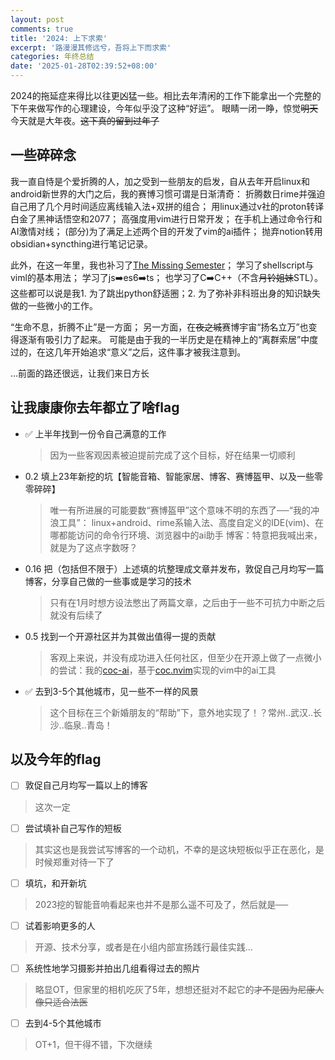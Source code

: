 ```yaml
---
layout: post
comments: true
title: '2024: 上下求索'
excerpt: '路漫漫其修远兮，吾将上下而求索'
categories: 年终总结
date: '2025-01-28T02:39:52+08:00'
---
```


2024的拖延症来得比以往更凶猛一些。相比去年清闲的工作下能拿出一个完整的下午来做写作的心理建设，今年似乎没了这种“好运”。
眼睛一闭一睁，惊觉~~明天~~今天就是大年夜。~~这下真的留到过年了~~

## 一些碎碎念

我一直自恃是个爱折腾的人，加之受到一些朋友的启发，自从去年开启linux和android新世界的大门之后，我的赛博习惯可谓是日渐清奇：
折腾数日rime并强迫自己用了几个月时间适应离线输入法+双拼的组合；
用linux通过v社的proton转译白金了黑神话悟空和2077；
高强度用vim进行日常开发；
在手机上通过命令行和AI激情对线；
(部分)为了满足上述两个目的开发了vim的ai插件；
抛弃notion转用obsidian+syncthing进行笔记记录。

此外，在这一年里，我也补习了[The Missing Semester](https://missing-semester-cn.github.io/)；
学习了shellscript与viml的基本用法；
学习了js➡️es6➡️ts；
也学习了C➡️C++（不含~~月铃姐妹~~STL）。
这些都可以说是我1. 为了跳出python舒适圈；2. 为了弥补非科班出身的知识缺失做的一些微小的工作。

“生命不息，折腾不止”是一方面；
另一方面，在~~夜之城~~赛博宇宙“扬名立万”也变得逐渐有吸引力了起来。
可能是由于我的一半历史是在精神上的“离群索居”中度过的，在这几年开始追求“意义”之后，这件事才被我注意到。

...前面的路还很远，让我们来日方长

## 让我康康你去年都立了啥flag

- ✅ 上半年找到一份令自己满意的工作

  > 因为一些客观因素被迫提前完成了这个目标，好在结果一切顺利

- 0.2 填上23年新挖的坑【智能音箱、智能家居、博客、赛博盔甲、以及一些零零碎碎】

  > 唯一有所进展的可能要数“赛博盔甲”这个意味不明的东西了──“我的冲浪工具”：
  > linux+android、rime系输入法、高度自定义的IDE(vim)、在哪都能访问的命令行环境、浏览器中的ai助手
  > 博客：特意把我喊出来，就是为了这点字数呀？

- 0.16 把（包括但不限于）上述填的坑整理成文章并发布，敦促自己月均写一篇博客，分享自己做的一些事或是学习的技术

  > 只有在1月时想方设法憋出了两篇文章，之后由于一些不可抗力中断之后就没有后续了

- 0.5 找到一个开源社区并为其做出值得一提的贡献

  > 客观上来说，并没有成功进入任何社区，但至少在开源上做了一点微小的尝试：我的[coc-ai](https://github.com/Kuro96/coc-ai)，基于[coc.nvim](https://github.com/neoclide/coc.nvim)实现的vim中的ai工具

- ✅ 去到3-5个其他城市，见一些不一样的风景

  > 这个目标在三个新婚朋友的“帮助”下，意外地实现了！？常州..武汉..长沙..临泉..青岛！

## 以及今年的flag

- [ ] 敦促自己月均写一篇以上的博客

 > 这次一定

- [ ] 尝试填补自己写作的短板

 > 其实这也是我尝试写博客的一个动机，不幸的是这块短板似乎正在恶化，是时候郑重对待一下了

- [ ] 填坑，和开新坑

 > 2023挖的智能音响看起来也并不是那么遥不可及了，然后就是──

- [ ] 试着影响更多的人

 > 开源、技术分享，或者是在小组内部宣扬践行最佳实践...

- [ ] 系统性地学习摄影并拍出几组看得过去的照片

 > 略显OT，但家里的相机吃灰了5年，想想还挺对不起它的~~才不是因为尼康人像只适合法医~~

- [ ] 去到4-5个其他城市

 > OT+1，但干得不错，下次继续
